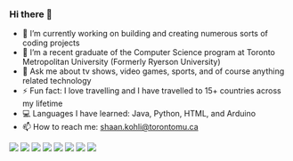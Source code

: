 ### Hi there 👋

- 🔭 I’m currently working on building and creating numerous sorts of coding projects
- 🌱 I’m a recent graduate of the Computer Science program at Toronto Metropolitan University (Formerly Ryerson University)
- 💬 Ask me about tv shows, video games, sports, and of course anything related technology
- ⚡ Fun fact: I love travelling and I have travelled to 15+ countries across my lifetime
- 💻 Languages I have learned: Java, Python, HTML, and Arduino
- 📫 How to reach me: shaan.kohli@torontomu.ca

![](https://img.shields.io/static/v1?label=OS&message=Windows&color=blue)
![](https://img.shields.io/static/v1?label=CODE&message=Java&color=red)
![](https://img.shields.io/static/v1?label=CODE&message=Python&color=red)
![](https://img.shields.io/static/v1?label=CODE&message=HTML&color=red)
![](https://img.shields.io/static/v1?label=CODE&message=Arduino&color=red)
![](https://img.shields.io/static/v1?label=TextEditor&message=PyCharm&color=purple)
![](https://img.shields.io/static/v1?label=TextEditor&message=VSCode&color=purple)
![](https://img.shields.io/static/v1?label=Tools&message=Git&color=yellow)

